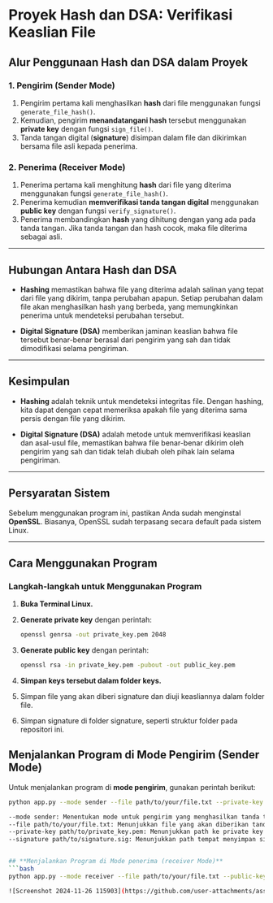 # Proyek Hash dan DSA: Verifikasi Keaslian File

## **Alur Penggunaan Hash dan DSA dalam Proyek**

### **1. Pengirim (Sender Mode)**

1. Pengirim pertama kali menghasilkan **hash** dari file menggunakan fungsi `generate_file_hash()`.
2. Kemudian, pengirim **menandatangani hash** tersebut menggunakan **private key** dengan fungsi `sign_file()`.
3. Tanda tangan digital (**signature**) disimpan dalam file dan dikirimkan bersama file asli kepada penerima.

### **2. Penerima (Receiver Mode)**

1. Penerima pertama kali menghitung **hash** dari file yang diterima menggunakan fungsi `generate_file_hash()`.
2. Penerima kemudian **memverifikasi tanda tangan digital** menggunakan **public key** dengan fungsi `verify_signature()`.
3. Penerima membandingkan **hash** yang dihitung dengan yang ada pada tanda tangan. Jika tanda tangan dan hash cocok, maka file diterima sebagai asli.

---

## **Hubungan Antara Hash dan DSA**

- **Hashing** memastikan bahwa file yang diterima adalah salinan yang tepat dari file yang dikirim, tanpa perubahan apapun. Setiap perubahan dalam file akan menghasilkan hash yang berbeda, yang memungkinkan penerima untuk mendeteksi perubahan tersebut.
  
- **Digital Signature (DSA)** memberikan jaminan keaslian bahwa file tersebut benar-benar berasal dari pengirim yang sah dan tidak dimodifikasi selama pengiriman.

---

## **Kesimpulan**

- **Hashing** adalah teknik untuk mendeteksi integritas file. Dengan hashing, kita dapat dengan cepat memeriksa apakah file yang diterima sama persis dengan file yang dikirim.
  
- **Digital Signature (DSA)** adalah metode untuk memverifikasi keaslian dan asal-usul file, memastikan bahwa file benar-benar dikirim oleh pengirim yang sah dan tidak telah diubah oleh pihak lain selama pengiriman.

---

## **Persyaratan Sistem**

Sebelum menggunakan program ini, pastikan Anda sudah menginstal **OpenSSL**. Biasanya, OpenSSL sudah terpasang secara default pada sistem Linux.

---

## **Cara Menggunakan Program**

### **Langkah-langkah untuk Menggunakan Program**

1. **Buka Terminal Linux.**

2. **Generate private key** dengan perintah:

   ```bash
   openssl genrsa -out private_key.pem 2048

3. **Generate public key** dengan perintah:
   ```bash
   openssl rsa -in private_key.pem -pubout -out public_key.pem
4. **Simpan keys tersebut dalam folder keys.**
5. Simpan file yang akan diberi signature dan diuji keasliannya dalam folder file.
6. Simpan signature di folder signature, seperti struktur folder pada repositori ini.

## **Menjalankan Program di Mode Pengirim (Sender Mode)**

Untuk menjalankan program di **mode pengirim**, gunakan perintah berikut:

```bash
python app.py --mode sender --file path/to/your/file.txt --private-key path/to/private_key.pem --signature path/to/signature.sig

--mode sender: Menentukan mode untuk pengirim yang menghasilkan tanda tangan.
--file path/to/your/file.txt: Menunjukkan file yang akan diberikan tanda tangan.
--private-key path/to/private_key.pem: Menunjukkan path ke private key yang digunakan untuk menandatangani.
--signature path/to/signature.sig: Menunjukkan path tempat menyimpan signature yang dihasilkan.


## **Menjalankan Program di Mode penerima (receiver Mode)**
```bash
python app.py --mode receiver --file path/to/your/file.txt --public-key path/to/public_key.pem --signature path/to/signature.sig

![Screenshot 2024-11-26 115903](https://github.com/user-attachments/assets/0771c479-e583-465e-93e9-0106779ab12f)


